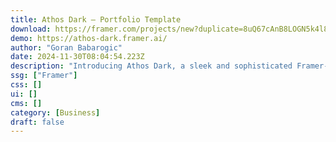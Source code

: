 ```yaml
---
title: Athos Dark — Portfolio Template
download: https://framer.com/projects/new?duplicate=8uQ67cAnB8LOGN5k4l8n&via=babarogic&duplicateType=siteTemplate
demo: https://athos-dark.framer.ai/
author: "Goran Babarogic"
date: 2024-11-30T08:04:54.223Z
description: "Introducing Athos Dark, a sleek and sophisticated Framer-built template crafted for UX designers."
ssg: ["Framer"]
css: []
ui: []
cms: []
category: [Business]
draft: false
---
```

